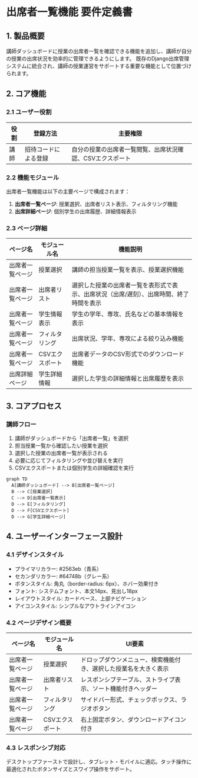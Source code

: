 # 出席者一覧機能 要件定義書

## 1. 製品概要
講師ダッシュボードに授業の出席者一覧を確認できる機能を追加し、講師が自分の授業の出席状況を効率的に管理できるようにします。
既存のDjango出席管理システムに統合され、講師の授業運営をサポートする重要な機能として位置づけられます。

## 2. コア機能

### 2.1 ユーザー役割
| 役割 | 登録方法 | 主要権限 |
|------|----------|----------|
| 講師 | 招待コードによる登録 | 自分の授業の出席者一覧閲覧、出席状況確認、CSVエクスポート |

### 2.2 機能モジュール
出席者一覧機能は以下の主要ページで構成されます：
1. **出席者一覧ページ**: 授業選択、出席者リスト表示、フィルタリング機能
2. **出席詳細ページ**: 個別学生の出席履歴、詳細情報表示

### 2.3 ページ詳細
| ページ名 | モジュール名 | 機能説明 |
|----------|-------------|----------|
| 出席者一覧ページ | 授業選択 | 講師の担当授業一覧を表示、授業選択機能 |
| 出席者一覧ページ | 出席者リスト | 選択した授業の出席者一覧を表形式で表示、出席状況（出席/遅刻）、出席時間、終了時間を表示 |
| 出席者一覧ページ | 学生情報表示 | 学生の学年、専攻、氏名などの基本情報を表示 |
| 出席者一覧ページ | フィルタリング | 出席状況、学年、専攻による絞り込み機能 |
| 出席者一覧ページ | CSVエクスポート | 出席者データのCSV形式でのダウンロード機能 |
| 出席詳細ページ | 学生詳細情報 | 選択した学生の詳細情報と出席履歴を表示 |

## 3. コアプロセス

### 講師フロー
1. 講師がダッシュボードから「出席者一覧」を選択
2. 担当授業一覧から確認したい授業を選択
3. 選択した授業の出席者一覧が表示される
4. 必要に応じてフィルタリングや並び替えを実行
5. CSVエクスポートまたは個別学生の詳細確認を実行

```mermaid
graph TD
  A[講師ダッシュボード] --> B[出席者一覧ページ]
  B --> C[授業選択]
  C --> D[出席者一覧表示]
  D --> E[フィルタリング]
  D --> F[CSVエクスポート]
  D --> G[学生詳細ページ]
```

## 4. ユーザーインターフェース設計

### 4.1 デザインスタイル
- プライマリカラー: #2563eb（青系）
- セカンダリカラー: #64748b（グレー系）
- ボタンスタイル: 角丸（border-radius: 6px）、ホバー効果付き
- フォント: システムフォント、本文14px、見出し18px
- レイアウトスタイル: カードベース、上部ナビゲーション
- アイコンスタイル: シンプルなアウトラインアイコン

### 4.2 ページデザイン概要
| ページ名 | モジュール名 | UI要素 |
|----------|-------------|--------|
| 出席者一覧ページ | 授業選択 | ドロップダウンメニュー、検索機能付き、選択した授業名を大きく表示 |
| 出席者一覧ページ | 出席者リスト | レスポンシブテーブル、ストライプ表示、ソート機能付きヘッダー |
| 出席者一覧ページ | フィルタリング | サイドバー形式、チェックボックス、ラジオボタン |
| 出席者一覧ページ | CSVエクスポート | 右上固定ボタン、ダウンロードアイコン付き |

### 4.3 レスポンシブ対応
デスクトップファーストで設計し、タブレット・モバイルに適応。タッチ操作に最適化されたボタンサイズとスワイプ操作をサポート。